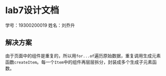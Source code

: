 # lab7设计文档

学号：19300200019
姓名：刘乔升

## 解决方案

由于页面中的组件是重复的，所以用`for...of`遍历原始数据，重复调用生成元素函数`createItem`。每一个`Item`中的组件再层层拆分，封装成多个生成子元素函数。
